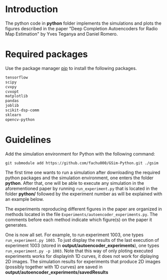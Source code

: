 # Introduction
The python code in **python** folder implements the simulations and plots the figures described in the paper "Deep Completion Autoencoders for Radio Map Estimation" by Yves Teganya and Daniel Romero.

# Required packages

Use the package manager [pip](https://pip.pypa.io/en/stable/) to install the following packages.

```bash
tensorflow
scipy
cvxpy
cvxopt
matplotlib
pandas
joblib
scikit-dsp-comm
sklearn
opencv-python
```
# Guidelines
Add the simulation environment for Python with the following command:

```git submodule add https://github.com/fachu000/GSim-Python.git ./gsim```

The first time one wants to run a simulation after downloading the required python packages and the simulation environment, one enters the folder **python**. After that, one will be able to execute any simulation in the aforementioned paper by running `run_experiment.py` that is located  in the folder **python/** followed by the experiment number as will be explained with an example below.

The experiments reproducing different figures in the paper are organized in methods located in the file `Experiments/autoencoder_experiments.py`. The comments before each method indicate which figure(s) on the paper it generates.

One is now all set. For example, to run experiment 1003, one types `run_experiment.py 1003`. To just display the results of the last execution of experiment 1003 (stored in **output/autoencoder_experiments**), one types `run_experiment.py -p 1003`. Note that this way of only ploting executed experiments works for displayinh 1D curves, it does not work for diplaying 2D images. The simulation results for experiments that produce 2D images (possibly together with 1D curves) are saved in **output/autoencoder_experiments/savedResults**  
